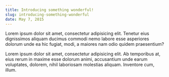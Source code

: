 ```yaml
---
title: Introducing something wonderful!
slug: introducing-something-wonderful
date: May 7, 2015
---
```


Lorem ipsum dolor sit amet, consectetur adipisicing elit. Tenetur eius dignissimos aliquam ducimus commodi nemo labore esse asperiores dolorum unde ea hic fugiat, modi, a maiores nam odio quidem praesentium?

Lorem ipsum dolor sit amet, consectetur adipisicing elit. Ab temporibus at, eius rerum in maxime esse dolorum animi, accusantium unde earum voluptates, dolorem, nihil laboriosam molestias aliquam. Inventore cum, illum.
